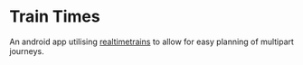 # Train Times
An android app utilising [realtimetrains](https://www.realtimetrains.co.uk/) to allow for easy planning of multipart journeys.

